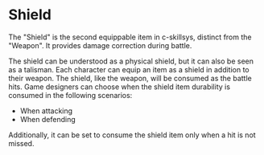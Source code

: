 # Shield

The "Shield" is the second equippable item in c-skillsys, distinct from the "Weapon". It provides damage correction during battle.

The shield can be understood as a physical shield, but it can also be seen as a talisman. Each character can equip an item as a shield in addition to their weapon. The shield, like the weapon, will be consumed as the battle hits. Game designers can choose when the shield item durability is consumed in the following scenarios:

- When attacking
- When defending

Additionally, it can be set to consume the shield item only when a hit is not missed.
